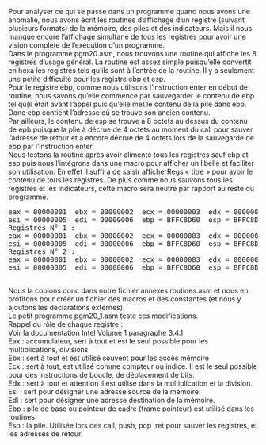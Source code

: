 Pour analyser ce qui se passe dans un programme quand nous avons une anomalie, nous avons écrit les routines d’affichage d’un registre (suivant plusieurs formats) de la mémoire, des piles et des indicateurs. Mais il nous manque encore l’affichage simultané de tous les registres pour avoir une vision complète de l’exécution d’un programme. <br>
Dans le programme pgm20.asm, nous trouvons une routine qui affiche les 8 registres d’usage général. La routine est assez simple puisqu’elle convertit  en hexa les registres tels qu’ils sont à l’entrée de la routine. Il y a seulement une petite difficulté pour les registre ebp et esp. <br>
Pour le registre ebp, comme nous utilisons l’instruction enter en début de routine, nous savons qu’elle commence par sauvegarder le contenu de  ebp tel qu(il était avant l’appel puis qu’elle met le contenu de la pile dans ebp. Donc ebp contient l’adresse où se trouve son ancien contenu.<br>
Par ailleurs, le contenu de esp se trouve à 8 octets au dessus du contenu de epb puisque la plie à décrue de 4 octets au moment du call pour sauver l’adresse de retour et a encore décrue de 4 octets lors de la sauvegarde de ebp par l’instruction enter. <br>
Nous testons la routine après avoir alimenté tous les registres sauf ebp et esp puis nous l’intégrons dans une macro pour afficher un libellé et faciliter son utilisation. En effet il suffira de saisir afficherRegs « titre »   pour avoir le contenu de tous les registres. De plus comme nous sauvons tous les registres et les indicateurs, cette macro sera neutre par rapport au reste du programme. <br>
<pre>
eax = 00000001  ebx = 00000002  ecx = 00000003  edx = 00000004
esi = 00000005  edi = 00000006  ebp = BFFC8D60  esp = BFFC8D60
Registres N° 1 :
eax = 00000001  ebx = 00000002  ecx = 00000003  edx = 00000004
esi = 00000005  edi = 00000006  ebp = BFFC8D60  esp = BFFC8D60
Registres N° 2 :
eax = 00000001  ebx = 00000002  ecx = 00000003  edx = 00000004
esi = 00000005  edi = 00000006  ebp = BFFC8D60  esp = BFFC8D5C

</pre>
Nous la copions donc dans notre fichier annexes routines.asm et nous en profitons pour créer un fichier des macros et des constantes (et nous y ajoutons les déclarations externes). <br>
Le petit programme pgm20_1.asm teste ces modifications.<br> 
Rappel du rôle de chaque registre :<br>
Voir la documentation Intel Volume 1 paragraphe 3.4.1 <br>
Eax : accumulateur, sert à tout et est le seul possible pour les multiplications, divisions <br>
Ebx : sert à tout et est utilisé souvent pour les accès mémoire<br>
Ecx : sert à tout, est utilisé comme compteur ou indice. Il est le seul possible pour des instructions de boucle, de déplacement de bits.<br>
Edx : sert à tout et attention il est utilisé dans la multiplication et la division.<br>
Esi : sert pour désigner une adresse source de la mémoire.<br>
Edi : sert pour désigner une adresse destination de la mémoire.<br>
Ebp : pile de base ou pointeur de cadre (frame pointeur) est utilisé dans les routines<br>
Esp : la pile. Utilisée lors des call, push, pop ,ret pour sauver les registres, et les adresses de retour. <br>
